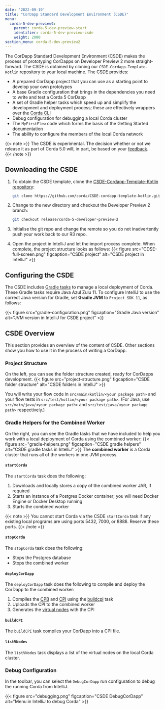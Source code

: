 ```yaml
---
date: '2022-09-19'
title: "CorDapp Standard Development Environment (CSDE)"
menu:
  corda-5-dev-preview2:
    parent: corda-5-dev-preview-start
    identifier: corda-5-dev-preview-csde
    weight: 2000
section_menu: corda-5-dev-preview2
---
```

The CorDapp Standard Development Environment (CSDE) makes the process of prototyping CorDapps on Developer Preview 2 more straight-forward.
The CSDE is obtained by cloning our `CSDE-Cordapp-Template-Kotlin` repository to your local machine. The CSDE provides:
* A prepared CorDapp project that you can use as a starting point to develop your own prototypes
* A base Gradle configuration that brings in the dependencies you need to write and test a Corda 5 CorDapp
* A set of Gradle helper tasks which speed up and simplify the development and deployment process; these are effectively wrappers over the [Corda CLI](../../developing/corda-cli/overview.html)
* Debug configuration for debugging a local Corda cluster
* The `MyFirstFlow` code which forms the basis of the Getting Started documentation
* The ability to configure the members of the local Corda network

{{< note >}}
The CSDE is experimental. The decision whether or not we release it as part of Corda 5.0 will, in part, be based on your [feedback](https://community.r3.com/c/corda-5-developer-preview/41).  
{{< /note >}}

## Downloading the CSDE

1. To obtain the CSDE template, clone the [CSDE-Cordapp-Template-Kotlin repository](https://github.com/corda/CSDE-cordapp-template-kotlin):

   ```sh
   git clone https://github.com/corda/CSDE-cordapp-template-kotlin.git <local-folder>
   ```

2. Change to the new directory and checkout the Developer Preview 2 branch:

   ```sh
   git checkout release/corda-5-developer-preview-2
   ```

3. Initialise the git repo and change the remote so you do not inadvertently push your work back to our R3 repo.

3. Open the project in IntelliJ and let the import process complete.
  When complete, the project structure looks as follows:
{{< figure src="CDSE-full-screen.png" figcaption="CSDE project" alt="CSDE project in IntelliJ" >}}

## Configuring the CSDE

The CSDE includes [Gradle tasks](#gradle-helpers-for-the-combined-worker) to manage a local deployment of Corda. These Gradle tasks require Java Azul Zulu 11. To configure IntelliJ to use the correct Java version for Gradle, set **Gradle JVM** to `Project SDK 11`, as follows:

{{< figure src="gradle-configuration.png" figcaption="Gradle Java version" alt="JVM version in IntelliJ for CSDE project" >}}

## CSDE Overview

This section provides an overview of the content of CSDE. Other sections show you how to use it in the process of writing a CorDapp.

### Project Structure
On the left, you can see the folder structure created, ready for CorDapps development.
{{< figure src="project-structure.png" figcaption="CSDE folder structure" alt="CSDE folders in IntelliJ" >}}

You will write your flow code in `src/main/kotlin/<your package path>` and your flow tests in `src/test/kotlin/<your package path>`.
(For Java, use `src/main/java/<your package path>` and `src/test/java/<your package path>` respectively.)

### Gradle Helpers for the Combined Worker

On the right, you can see the Gradle tasks that we have included to help you work with a local deployment of Corda using the combined worker:
{{< figure src="gradle-helpers.png" figcaption="CSDE gradle helpers" alt="CSDE gradle tasks in IntelliJ" >}}
The **combined worker** is a Corda cluster that runs all of the workers in one JVM process.

#### `startCorda`

The `startCorda` task does the following:

1. Downloads and locally stores a copy of the combined worker JAR, if required
2. Starts an instance of a Postgres Docker container; you will need Docker Engine or Docker Desktop running
3. Starts the combined worker

{{< note >}}
You cannot start Corda via the CSDE `startCorda` task if any existing local programs are using ports 5432, 7000, or 8888. Reserve these ports.
{{< /note >}}

#### `stopCorda`

The `stopCorda` task does the following:

* Stops the Postgres database
* Stops the combined worker

#### `deployCorDapp`

The `deployCorDapp` task does the following to compile and deploy the CorDapp to the combined worker:

1. Compiles the [CPB](../../introduction/key-concepts.html#corda-package-bundles-cpbs) and [CPI](../../introduction/key-concepts.html#corda-package-installer-cpi) using the [buildcpi](#buildCPI-task) task
2. Uploads the CPI to the combined worker
3. Generates the [virtual nodes](../../introduction/key-concepts.html#virtual-nodes) with the CPI

#### `buildCPI`

The `buildCPI` task compiles your CorDapp into a CPI file.

#### `listVNodes`

The `listVNodes` task displays a list of the virtual nodes on the local Corda cluster.

### Debug Configuration
In the toolbar, you can select the `DebugCorDapp` run configuration to debug the running Corda from IntelliJ.

{{< figure src="debugging.png" figcaption="CSDE DebugCorDapp" alt="Menu in IntelliJ to debug Corda" >}}
